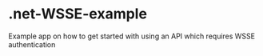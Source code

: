 # .net-WSSE-example
Example app on how to get started with using an API which requires WSSE authentication
